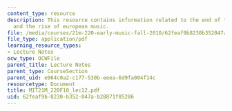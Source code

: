 ```yaml
---
content_type: resource
description: This resource contains information related to the end of the trecento
  and the rise of european music.
file: /media/courses/21m-220-early-music-fall-2010/62feaf9b8230b352047ab28871f85286_MIT21M_220F10_lec12.pdf
file_type: application/pdf
learning_resource_types:
- Lecture Notes
ocw_type: OCWFile
parent_title: Lecture Notes
parent_type: CourseSection
parent_uid: e964c0a2-c177-530b-eeea-6d9fa004f14c
resourcetype: Document
title: MIT21M_220F10_lec12.pdf
uid: 62feaf9b-8230-b352-047a-b28871f85286
---
```

